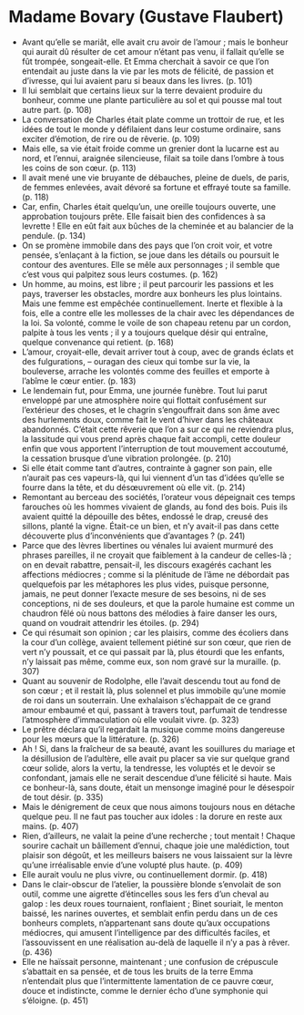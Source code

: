 # Madame Bovary (Gustave Flaubert)
* Avant qu’elle se mariât, elle avait cru avoir de l’amour ; mais le bonheur qui aurait dû résulter de cet amour n’étant pas venu, il fallait qu’elle se fût trompée, songeait-elle. Et Emma cherchait à savoir ce que l’on entendait au juste dans la vie par les mots de félicité, de passion et d’ivresse, qui lui avaient paru si beaux dans les livres. (p. 101)
* Il lui semblait que certains lieux sur la terre devaient produire du bonheur, comme une plante particulière au sol et qui pousse mal tout autre part. (p. 108)
* La conversation de Charles était plate comme un trottoir de rue, et les idées de tout le monde y défilaient dans leur costume ordinaire, sans exciter d’émotion, de rire ou de rêverie. (p. 109)
* Mais elle, sa vie était froide comme un grenier dont la lucarne est au nord, et l’ennui, araignée silencieuse, filait sa toile dans l’ombre à tous les coins de son cœur. (p. 113)
* Il avait mené une vie bruyante de débauches, pleine de duels, de paris, de femmes enlevées, avait dévoré sa fortune et effrayé toute sa famille. (p. 118)
* Car, enfin, Charles était quelqu’un, une oreille toujours ouverte, une approbation toujours prête. Elle faisait bien des confidences à sa levrette ! Elle en eût fait aux bûches de la cheminée et au balancier de la pendule. (p. 134)
* On se promène immobile dans des pays que l’on croit voir, et votre pensée, s’enlaçant à la fiction, se joue dans les détails ou poursuit le contour des aventures. Elle se mêle aux personnages ; il semble que c’est vous qui palpitez sous leurs costumes. (p. 162)
* Un homme, au moins, est libre ; il peut parcourir les passions et les pays, traverser les obstacles, mordre aux bonheurs les plus lointains. Mais une femme est empêchée continuellement. Inerte et flexible à la fois, elle a contre elle les mollesses de la chair avec les dépendances de la loi. Sa volonté, comme le voile de son chapeau retenu par un cordon, palpite à tous les vents ; il y a toujours quelque désir qui entraîne, quelque convenance qui retient. (p. 168)
* L’amour, croyait-elle, devait arriver tout à coup, avec de grands éclats et des fulgurations, – ouragan des cieux qui tombe sur la vie, la bouleverse, arrache les volontés comme des feuilles et emporte à l’abîme le cœur entier. (p. 183)
* Le lendemain fut, pour Emma, une journée funèbre. Tout lui parut enveloppé par une atmosphère noire qui flottait confusément sur l’extérieur des choses, et le chagrin s’engouffrait dans son âme avec des hurlements doux, comme fait le vent d’hiver dans les châteaux abandonnés. C’était cette rêverie que l’on a sur ce qui ne reviendra plus, la lassitude qui vous prend après chaque fait accompli, cette douleur enfin que vous apportent l’interruption de tout mouvement accoutumé, la cessation brusque d’une vibration prolongée. (p. 210)
* Si elle était comme tant d’autres, contrainte à gagner son pain, elle n’aurait pas ces vapeurs-là, qui lui viennent d’un tas d’idées qu’elle se fourre dans la tête, et du désœuvrement où elle vit. (p. 214)
* Remontant au berceau des sociétés, l’orateur vous dépeignait ces temps farouches où les hommes vivaient de glands, au fond des bois. Puis ils avaient quitté la dépouille des bêtes, endossé le drap, creusé des sillons, planté la vigne. Était-ce un bien, et n’y avait-il pas dans cette découverte plus d’inconvénients que d’avantages ? (p. 241)
* Parce que des lèvres libertines ou vénales lui avaient murmuré des phrases pareilles, il ne croyait que faiblement à la candeur de celles-là ; on en devait rabattre, pensait-il, les discours exagérés cachant les affections médiocres ; comme si la plénitude de l’âme ne débordait pas quelquefois par les métaphores les plus vides, puisque personne, jamais, ne peut donner l’exacte mesure de ses besoins, ni de ses conceptions, ni de ses douleurs, et que la parole humaine est comme un chaudron fêlé où nous battons des mélodies à faire danser les ours, quand on voudrait attendrir les étoiles. (p. 294)
* Ce qui résumait son opinion ; car les plaisirs, comme des écoliers dans la cour d’un collège, avaient tellement piétiné sur son cœur, que rien de vert n’y poussait, et ce qui passait par là, plus étourdi que les enfants, n’y laissait pas même, comme eux, son nom gravé sur la muraille. (p. 307)
* Quant au souvenir de Rodolphe, elle l’avait descendu tout au fond de son cœur ; et il restait là, plus solennel et plus immobile qu’une momie de roi dans un souterrain. Une exhalaison s’échappait de ce grand amour embaumé et qui, passant à travers tout, parfumait de tendresse l’atmosphère d’immaculation où elle voulait vivre. (p. 323)
* Le prêtre déclara qu’il regardait la musique comme moins dangereuse pour les mœurs que la littérature. (p. 326)
* Ah ! Si, dans la fraîcheur de sa beauté, avant les souillures du mariage et la désillusion de l’adultère, elle avait pu placer sa vie sur quelque grand cœur solide, alors la vertu, la tendresse, les voluptés et le devoir se confondant, jamais elle ne serait descendue d’une félicité si haute. Mais ce bonheur-là, sans doute, était un mensonge imaginé pour le désespoir de tout désir. (p. 335)
* Mais le dénigrement de ceux que nous aimons toujours nous en détache quelque peu. Il ne faut pas toucher aux idoles : la dorure en reste aux mains. (p. 407)
* Rien, d’ailleurs, ne valait la peine d’une recherche ; tout mentait ! Chaque sourire cachait un bâillement d’ennui, chaque joie une malédiction, tout plaisir son dégoût, et les meilleurs baisers ne vous laissaient sur la lèvre qu’une irréalisable envie d’une volupté plus haute. (p. 409)
* Elle aurait voulu ne plus vivre, ou continuellement dormir. (p. 418)
* Dans le clair-obscur de l’atelier, la poussière blonde s’envolait de son outil, comme une aigrette d’étincelles sous les fers d’un cheval au galop : les deux roues tournaient, ronflaient ; Binet souriait, le menton baissé, les narines ouvertes, et semblait enfin perdu dans un de ces bonheurs complets, n’appartenant sans doute qu’aux occupations médiocres, qui amusent l’intelligence par des difficultés faciles, et l’assouvissent en une réalisation au-delà de laquelle il n’y a pas à rêver. (p. 436)
* Elle ne haïssait personne, maintenant ; une confusion de crépuscule s’abattait en sa pensée, et de tous les bruits de la terre Emma n’entendait plus que l’intermittente lamentation de ce pauvre cœur, douce et indistincte, comme le dernier écho d’une symphonie qui s’éloigne. (p. 451)